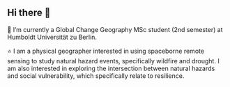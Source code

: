 ## Hi there 👋

🌱 I’m currently a Global Change Geography MSc student (2nd semester) at Humboldt Universität zu Berlin.

⭐ I am a physical geographer interested in using spaceborne remote sensing to study natural hazard events, specifically wildfire and drought. I am also interested in exploring the intersection between natural hazards
 and social vulnerability, which specifically relate to resilience. 

<!--
**kushnerniva/kushnerniva** is a ✨ _special_ ✨ repository because its `README.md` (this file) appears on your GitHub profile.

Here are some ideas to get you started:

- 🔭 I’m currently working on ...
- 🌱 I’m currently learning ...
- 👯 I’m looking to collaborate on ...
- 🤔 I’m looking for help with ...
- 💬 Ask me about ...
- 📫 How to reach me: ...
- 😄 Pronouns: ...
- ⚡ Fun fact: ...
-->

